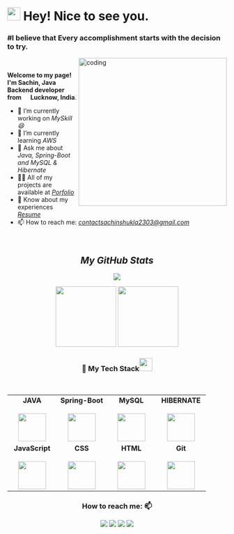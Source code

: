 <h1><img src="https://emojis.slackmojis.com/emojis/images/1531849430/4246/blob-sunglasses.gif?1531849430" width="30"/> Hey! Nice to see you.</h1>

### #I believe that Every accomplishment starts with the decision to try.
<img align="right" alt="coding" width="340" src="https://user-images.githubusercontent.com/56001279/169039511-a3887a25-f6aa-449c-a269-82372aaa8618.gif"/>

<br>
<p><b>Welcome to my page! </br> I'm Sachin, Java Backend developer from</b> <img src="https://cdn-icons-png.flaticon.com/512/3909/3909444.png" width="13"/> <b>Lucknow, India</b>. </p>
                                                       
- 🔭 I’m currently working on *MySkill😄*
- 🌱 I’m currently learning *AWS*
- 💬 Ask me about *Java, Spring-Boot and MySQL & Hibernate*
- 👨‍💻 All of my projects are available at <a href =https://shuklasachin-2.github.io/> *Porfolio* </a>
- 📄 Know about my experiences <a href = https://drive.google.com/drive/u/0/folders/1-p8NR8C5TrxTR1SxvVHTlVBmTDOcqZvK /> *Resume* </a>
- 📫 How to reach me: *contactsachinshukla2303@gmail.com*


<br>
                                                       
<h2 align="center"><i>My GitHub Stats</i></h2>
<p align="center"> <img src="https://komarev.com/ghpvc/?username=ShuklaSachin-2&label=Profile%20views&color=0e75b6&style=flat"/> </p>

<p align = "center">
    <img src="https://github-readme-stats.vercel.app/api?username=ShuklaSachin-2&show_icons=true&locale=en&theme=dark"  height="139" />
    <img src="https://github-readme-stats.vercel.app/api/top-langs/?username=ShuklaSachin-2&layout=compact&exclude_repo=Lybrate-Website-Clone-Version-2.0,Lybrate-Website-Clone,Adidas-Clone&hide=Shell&border_radius=0&theme=dark" height="139" />
</p>

<!-- <img src="https://activity-graph.herokuapp.com/graph?username=ShuklaSachin-2&theme=xcode" height ="307"/>

![snake gif](https://github.com/ShuklaSachin-2/ShuklaSachin-2/blob/output/github-contribution-grid-snake.svg)

<img src="https://raw.githubusercontent.com/andreasbm/readme/master/assets/lines/colored.png">

 -->
 
 
<div align="center">
  <h3 align="center" border="0"> 🚀 My Tech Stack<img src="https://camo.githubusercontent.com/beb64ff21c883e318e4f5db5231c2ba4175705bea1c9249e82a41ab375db4f75/68747470733a2f2f6d65646961322e67697068792e636f6d2f6d656469612f51737347456d706b79454f684243623765312f67697068792e6769663f6369643d656366303565343761306e336769316266716e74716d6f62386739616964316f796a327772336473336d67373030626c267269643d67697068792e676966" width="30"/></h3>
<br>
<table align="center">
<tbody>
<tr valign="top">
<td width="25%" align="center">
<span><b>JAVA</b></span><br><br>
<img height="64px" src="https://cdn-icons-png.flaticon.com/512/226/226777.png">
</td>
 <td width="25%" align="center">
<span><b>Spring-Boot</b></span><br><br>
<img height="64px" src="https://spring.io/images/spring-logo-9146a4d3298760c2e7e49595184e1975.svg">
</td>
<td width="25%" align="center">
<span><b>MySQL</b></span><br><br>
<img height="64px" src="https://cdn-icons-png.flaticon.com/512/919/919836.png">
</td>
<td width="25%" align="center">
<span><b>HIBERNATE</b></span><br><br>
<img height="64px" src="https://hibernate.org/images/hibernate-logo.svg">
</td>
</tr>

<tr valign="top">
<td width="25%" align="center">
<span><b>JavaScript</b></span><br><br>
<img height="64px" src="https://cdn-icons-png.flaticon.com/512/5968/5968292.png">
</td>


<td width="25%" align="center">
<span><b>CSS</b></span><br><br>
<img height="64px" src="https://cdn-icons-png.flaticon.com/512/888/888847.png">
</td>

<td width="25%" align="center">
<span><b>HTML</b></span><br><br>
<img height="64px" src="https://cdn-icons-png.flaticon.com/512/888/888859.png">
</td>
<td width="25%" align="center">
<span><b>Git</b></span><br><br>
<img height="64px" src="https://cdn.svgporn.com/logos/git-icon.svg">
</td>
</tr>
</tbody>
</table>
</div> 



<div align="center">  
                                                         
<h3 align="center">How to reach me: 📫</h3>
<div align="center" display="flex">
  <a  href="https://www.linkedin.com/in/sachin-shukla-29b6b7233/" target="_blank"> <img src="https://img.shields.io/badge/LinkedIn-0077B5?style=for-the-badge&logo=linkedin&logoColor=white" /></a>
  <a  href="mailto: contactsachinshukla@gmail.com" target="_blank"><img src="https://img.shields.io/badge/Gmail-D14836?style=for-the-badge&logo=gmail&logoColor=white" /></a>
   <a  href="https://www.hackerrank.com/contactsachinsh1" target="_blank"><img src="https://img.shields.io/badge/-Hackerrank-2EC866?style=for-the-badge&logo=HackerRank&logoColor=white" /></a>
  <a  href="https://github.com/ShuklaSachin-2" target="_blank"><img src="https://img.shields.io/badge/GitHub-100000?style=for-the-badge&logo=github&logoColor=white" /></a>
</div>
